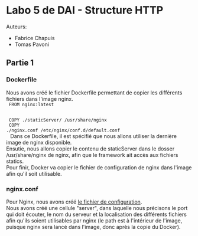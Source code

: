 # Labo 5 de DAI - Structure HTTP
Auteurs:
-   Fabrice Chapuis
-   Tomas Pavoni
## Partie 1
### Dockerfile
Nous avons créé le fichier Dockerfile permettant de copier les différents fichiers dans l'image nginx. </br>
<code>
FROM nginx:latest </br> </br>
COPY ./staticServer/ /usr/share/nginx </br>
COPY ./nginx.conf /etc/nginx/conf.d/default.conf </br>
</code>
Dans ce Dockerfile, il est spécifié que nous allons utiliser la dernière image de nginx disponible. <br>
Ensutie, nous allons copier le contenu de staticServer dans le dosser /usr/share/nginx de nginx, afin que le framework ait accès aux fichiers statics.<br>
Pour finir, Docker va copier le fichier de configuration de nginx dans l'image afin qu'il soit utilisable. <br>

### nginx.conf
Pour Nginx, nous avons créé [le fichier de configuration](./nginx.conf). <br>
Nous avons créé une cellule "server", dans laquelle nous précisons le port qui doit écouter, le nom du serveur et la localisation des différents fichiers afin qu'ils soient utilisables par nginx (le path est à l'intérieur de l'image, puisque nginx sera lancé dans l'image, donc après la copie du Docker).